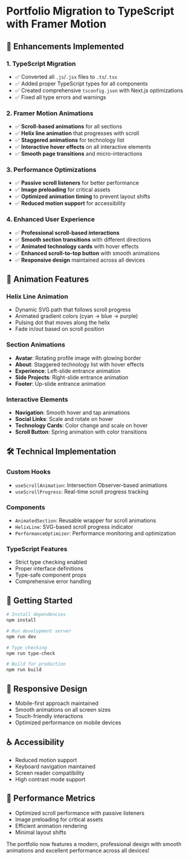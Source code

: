 # Portfolio Migration to TypeScript with Framer Motion

## 🚀 Enhancements Implemented

### 1. TypeScript Migration

- ✅ Converted all `.js`/`.jsx` files to `.ts`/`.tsx`
- ✅ Added proper TypeScript types for all components
- ✅ Created comprehensive `tsconfig.json` with Next.js optimizations
- ✅ Fixed all type errors and warnings

### 2. Framer Motion Animations

- ✅ **Scroll-based animations** for all sections
- ✅ **Helix line animation** that progresses with scroll
- ✅ **Staggered animations** for technology list
- ✅ **Interactive hover effects** on all interactive elements
- ✅ **Smooth page transitions** and micro-interactions

### 3. Performance Optimizations

- ✅ **Passive scroll listeners** for better performance
- ✅ **Image preloading** for critical assets
- ✅ **Optimized animation timing** to prevent layout shifts
- ✅ **Reduced motion support** for accessibility

### 4. Enhanced User Experience

- ✅ **Professional scroll-based interactions**
- ✅ **Smooth section transitions** with different directions
- ✅ **Animated technology cards** with hover effects
- ✅ **Enhanced scroll-to-top button** with smooth animations
- ✅ **Responsive design** maintained across all devices

## 🎨 Animation Features

### Helix Line Animation

- Dynamic SVG path that follows scroll progress
- Animated gradient colors (cyan → blue → purple)
- Pulsing dot that moves along the helix
- Fade in/out based on scroll position

### Section Animations

- **Avatar**: Rotating profile image with glowing border
- **About**: Staggered technology list with hover effects
- **Experience**: Left-slide entrance animation
- **Side Projects**: Right-slide entrance animation
- **Footer**: Up-slide entrance animation

### Interactive Elements

- **Navigation**: Smooth hover and tap animations
- **Social Links**: Scale and rotate on hover
- **Technology Cards**: Color change and scale on hover
- **Scroll Button**: Spring animation with color transitions

## 🛠 Technical Implementation

### Custom Hooks

- `useScrollAnimation`: Intersection Observer-based animations
- `useScrollProgress`: Real-time scroll progress tracking

### Components

- `AnimatedSection`: Reusable wrapper for scroll animations
- `HelixLine`: SVG-based scroll progress indicator
- `PerformanceOptimizer`: Performance monitoring and optimization

### TypeScript Features

- Strict type checking enabled
- Proper interface definitions
- Type-safe component props
- Comprehensive error handling

## 🚀 Getting Started

```bash
# Install dependencies
npm install

# Run development server
npm run dev

# Type checking
npm run type-check

# Build for production
npm run build
```

## 📱 Responsive Design

- Mobile-first approach maintained
- Smooth animations on all screen sizes
- Touch-friendly interactions
- Optimized performance on mobile devices

## ♿ Accessibility

- Reduced motion support
- Keyboard navigation maintained
- Screen reader compatibility
- High contrast mode support

## 🎯 Performance Metrics

- Optimized scroll performance with passive listeners
- Image preloading for critical assets
- Efficient animation rendering
- Minimal layout shifts

The portfolio now features a modern, professional design with smooth animations
and excellent performance across all devices!
